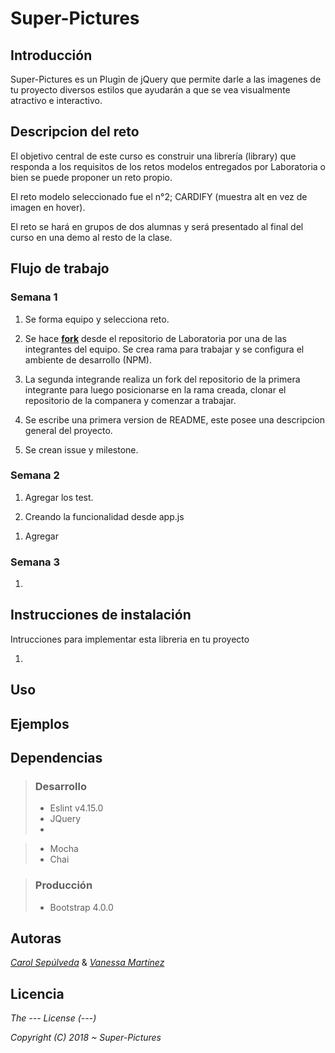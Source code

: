 
Super-Pictures
==============


Introducción
------------

<p>Super-Pictures es un Plugin de jQuery que permite darle a las imagenes de tu proyecto diversos estilos que ayudarán a que se vea visualmente atractivo e interactivo.</p>


Descripcion del reto
--------------------

<p>El objetivo central de este curso es construir una librería (library) que responda a los requisitos de los retos modelos entregados por Laboratoria o bien se puede proponer un reto propio.</p>

<p>El reto modelo seleccionado fue el n°2; CARDIFY (muestra alt en vez de imagen en hover).</p>

<p>El reto se hará en grupos de dos alumnas y será presentado al final del curso en una demo al resto de la clase.</p>


Flujo de trabajo
----------------

### Semana 1

1. Se forma equipo y selecciona reto.

2. Se hace [**fork**](https://github.com/Laboratoria-learning/cardify) desde el repositorio de Laboratoria por una de las integrantes del equipo. Se crea rama para trabajar y se configura el ambiente de desarrollo (NPM).

3. La segunda integrande realiza un fork del repositorio de la primera integrante para luego posicionarse en la rama creada, clonar el repositorio de la companera y comenzar a trabajar. 

4. Se escribe una primera version de README, este posee una descripcion general del proyecto. 

5. Se crean issue y milestone.

### Semana 2


1. Agregar los test.

2. Creando la funcionalidad desde app.js
<!-- Agregar tests que describan la API de tu librería y los casos de uso esperados.
Implementar funcionalidad esencial. 
code review
-->

1. Agregar 


### Semana 3

1.
<!-- Completar implementación de librería y ejemplo principal (usando la librería).
Hacer code review con tus compañeras e instructorxs.
Preparar tu demo/presentación.
Publicar el ejemplo principal (index.html) en GitHub pages. -->


Instrucciones de instalación
----------------------------

<p>Intrucciones para implementar esta libreria en tu proyecto</p>

1. 


Uso
-----

<p></p>


Ejemplos
---------

<p></p>


Dependencias
------------

>### Desarrollo
>
>* Eslint v4.15.0
>* JQuery 
>*

>* Mocha
>* Chai


>### Producción 
>
>* Bootstrap 4.0.0


Autoras
-------
 
[*Carol Sepúlveda*](https://github.com/carol-solivos) & [*Vanessa Martínez*](https://github.com/vanemarnava)


Licencia
--------

*The --- License (---)*

*Copyright (C) 2018 ~ Super-Pictures*

